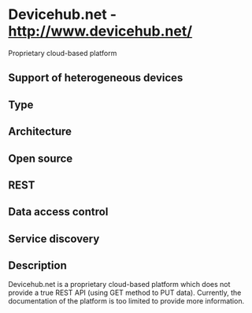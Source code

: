 # Devicehub.net - http://www.devicehub.net/
Proprietary cloud-based platform

## Support of heterogeneous devices

## Type

## Architecture

## Open source

## REST

## Data access control

## Service discovery

## Description
Devicehub.net is a proprietary cloud-based platform which does not provide a true REST API (using GET method to PUT data). Currently, the documentation of the platform is too limited to provide more information.